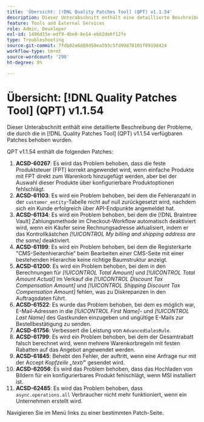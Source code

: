 ```yaml
---
title: 'Übersicht: [!DNL Quality Patches Tool] (QPT) v1.1.54'
description: Dieser Unterabschnitt enthält eine detaillierte Beschreibung der Probleme, die durch die in Version 1.1.54  [!DNL Quality Patches Tool]  Patches behoben wurden.
feature: Tools and External Services
role: Admin, Developer
exl-id: 1496d15e-edf9-4be0-8e14-ebb2de6f12fe
type: Troubleshooting
source-git-commit: 7fdb02a6d89d50ea593c5fd99d78101f89198424
workflow-type: tm+mt
source-wordcount: '298'
ht-degree: 0%

---
```


# Übersicht: [!DNL Quality Patches Tool] (QPT) v1.1.54

Dieser Unterabschnitt enthält eine detaillierte Beschreibung der Probleme, die durch die in [!DNL Quality Patches Tool] (QPT) v1.1.54 verfügbaren Patches behoben wurden.

QPT v1.1.54 enthält die folgenden Patches:

1. **ACSD-60267**: Es wird das Problem behoben, dass die feste Produktsteuer (FPT) korrekt angewendet wird, wenn einfache Produkte mit FPT direkt zum Warenkorb hinzugefügt werden, aber bei der Auswahl dieser Produkte über konfigurierbare Produktoptionen fehlschlägt.
1. **ACSD-61103**: Es wird ein Problem behoben, bei dem die Fehleranzahl in der `customer_entity`-Tabelle nicht auf null zurückgesetzt wird, nachdem sich ein Kunde erfolgreich über API-Endpunkte angemeldet hat.
1. **ACSD-61134**: Es wird ein Problem behoben, bei dem die [!DNL Braintree Vault] Zahlungsmethode im Checkout-Workflow automatisch deaktiviert wird, wenn ein Käufer seine Rechnungsadresse aktualisiert, indem er das Kontrollkästchen *[!UICONTROL My billing and shipping address are the same]* deaktiviert.
1. **ACSD-61199**: Es wird ein Problem behoben, bei dem die Registerkarte &quot;CMS-Seitenhierarchie“ beim Bearbeiten einer CMS-Seite mit einer bestehenden Hierarchie keine richtige Baumstruktur anzeigt.
1. **ACSD-61200**: Es wird ein Problem behoben, bei dem in den Berechnungen für *[!UICONTROL Total Amount]* und *[!UICONTROL Total Amount Actual]* im Verkauf die *[!UICONTROL Discount Tax Compensation Amount]* und *[!UICONTROL Shipping Discount Tax Compensation Amount]* fehlen, was zu Diskrepanzen in den Auftragsdaten führt.
1. **ACSD-61522**: Es wurde das Problem behoben, bei dem es möglich war, E-Mail-Adressen in die *[!UICONTROL First Name]*- und *[!UICONTROL Last Name]* des Gastkunden einzugeben und ungültige E-Mails zur Bestellbestätigung zu senden.
1. **ACSD-61756**: Verbessert die Leistung von `AdvancedSalesRule`.
1. **ACSD-61799**: Es wird ein Problem behoben, bei dem der Gesamtrabatt falsch berechnet wird, wenn mehrere Warenkorbregeln mit festen Rabatten auf das Angebot angewendet werden.
1. **ACSD-61845**: Behebt den Fehler, der auftritt, wenn eine Anfrage nur mit der Accept *Kopfzeile „text/*&quot; gesendet wird.
1. **ACSD-62056**: Es wird das Problem behoben, dass das Hochladen von Bildern für ein konfigurierbares Produkt fehlschlägt, wenn MSI installiert ist.
1. **ACSD-62485**: Es wird das Problem behoben, dass `async.operations.all` Verbraucher nicht mehr funktioniert, wenn ein Unternehmen erstellt wird.

Navigieren Sie im Menü links zu einer bestimmten Patch-Seite.
